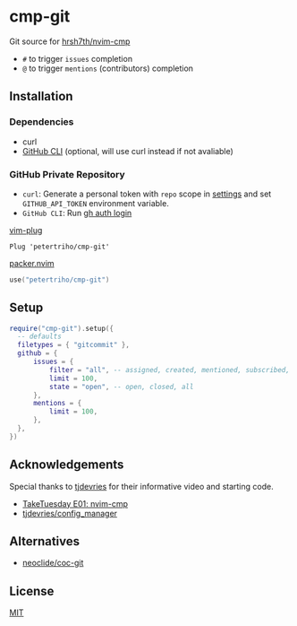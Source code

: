 # cmp-git

Git source for [hrsh7th/nvim-cmp](https://github.com/hrsh7th/nvim-cmp)

- `#` to trigger `issues` completion
- `@` to trigger `mentions` (contributors) completion

## Installation

### Dependencies

- curl
- [GitHub CLI](https://cli.github.com/) (optional, will use curl instead if not avaliable)

### GitHub Private Repository

- `curl`: Generate a personal token with `repo` scope in
  [settings](https://github.com/settings/tokens) and set `GITHUB_API_TOKEN`
  environment variable.
- `GitHub CLI`: Run [gh auth login](https://cli.github.com/manual/gh_auth_login)

[vim-plug](https://github.com/junegunn/vim-plug)

```vim
Plug 'petertriho/cmp-git'
```

[packer.nvim](https://github.com/wbthomason/packer.nvim)

```lua
use("petertriho/cmp-git")
```

## Setup

```lua
require("cmp-git").setup({
  -- defaults
  filetypes = { "gitcommit" },
  github = {
      issues = {
          filter = "all", -- assigned, created, mentioned, subscribed, all, repos
          limit = 100,
          state = "open", -- open, closed, all
      },
      mentions = {
          limit = 100,
      },
  },
})
```

## Acknowledgements

Special thanks to [tjdevries](https://github.com/tjdevries) for their informative video and starting code.

- [TakeTuesday E01: nvim-cmp](https://www.youtube.com/watch?v=_DnmphIwnjo)
- [tjdevries/config_manager](https://github.com/tjdevries/config_manager)

## Alternatives

- [neoclide/coc-git](https://github.com/neoclide/coc-git)

## License

[MIT](https://choosealicense.com/licenses/mit/)
